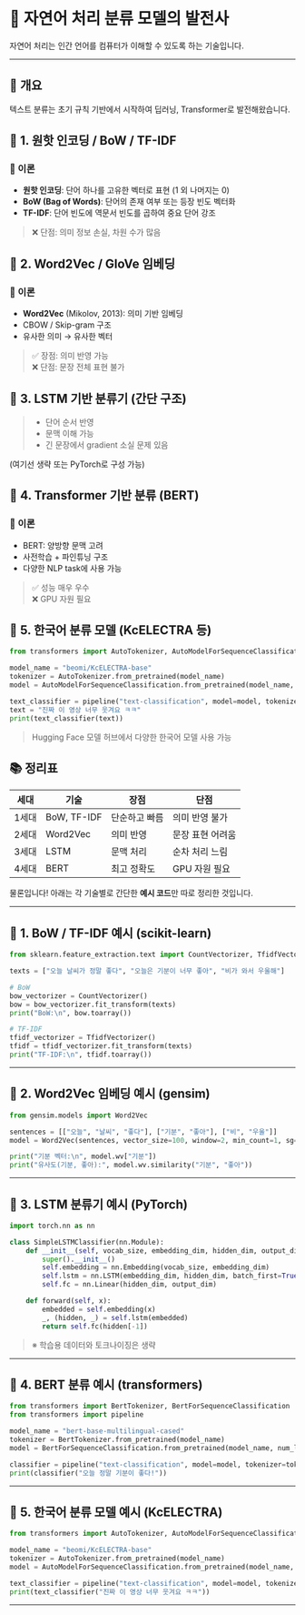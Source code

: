 # 📘 자연어 처리 분류 모델의 발전사

자연어 처리는 인간 언어를 컴퓨터가 이해할 수 있도록 하는 기술입니다.

---

## 🧭 개요

텍스트 분류는 초기 규칙 기반에서 시작하여 딥러닝, Transformer로 발전해왔습니다.


## 🧩 1. 원핫 인코딩 / BoW / TF-IDF

### 📖 이론
- **원핫 인코딩**: 단어 하나를 고유한 벡터로 표현 (1 외 나머지는 0)
- **BoW (Bag of Words)**: 단어의 존재 여부 또는 등장 빈도 벡터화
- **TF-IDF**: 단어 빈도에 역문서 빈도를 곱하여 중요 단어 강조

> ❌ 단점: 의미 정보 손실, 차원 수가 많음


## 🧬 2. Word2Vec / GloVe 임베딩

### 📖 이론
- **Word2Vec** (Mikolov, 2013): 의미 기반 임베딩
- CBOW / Skip-gram 구조
- 유사한 의미 → 유사한 벡터

> ✅ 장점: 의미 반영 가능  
> ❌ 단점: 문장 전체 표현 불가


## 🧠 3. LSTM 기반 분류기 (간단 구조)

> - 단어 순서 반영  
> - 문맥 이해 가능  
> - 긴 문장에서 gradient 소실 문제 있음

(여기선 생략 또는 PyTorch로 구성 가능)


## 🔮 4. Transformer 기반 분류 (BERT)

### 📖 이론
- BERT: 양방향 문맥 고려
- 사전학습 + 파인튜닝 구조
- 다양한 NLP task에 사용 가능

> ✅ 성능 매우 우수  
> ❌ GPU 자원 필요


## 🧠 5. 한국어 분류 모델 (KcELECTRA 등)

```python
from transformers import AutoTokenizer, AutoModelForSequenceClassification, pipeline

model_name = "beomi/KcELECTRA-base"
tokenizer = AutoTokenizer.from_pretrained(model_name)
model = AutoModelForSequenceClassification.from_pretrained(model_name, num_labels=3)

text_classifier = pipeline("text-classification", model=model, tokenizer=tokenizer)
text = "진짜 이 영상 너무 웃겨요 ㅋㅋ"
print(text_classifier(text))
```

> Hugging Face 모델 허브에서 다양한 한국어 모델 사용 가능


## 📚 정리표

| 세대 | 기술 | 장점 | 단점 |
|------|------|------|------|
| 1세대 | BoW, TF-IDF | 단순하고 빠름 | 의미 반영 불가 |
| 2세대 | Word2Vec | 의미 반영 | 문장 표현 어려움 |
| 3세대 | LSTM | 문맥 처리 | 순차 처리 느림 |
| 4세대 | BERT | 최고 정확도 | GPU 자원 필요 |


물론입니다! 아래는 각 기술별로 간단한 **예시 코드**만 따로 정리한 것입니다.  

---

## 🧩 1. BoW / TF-IDF 예시 (scikit-learn)

```python
from sklearn.feature_extraction.text import CountVectorizer, TfidfVectorizer

texts = ["오늘 날씨가 정말 좋다", "오늘은 기분이 너무 좋아", "비가 와서 우울해"]

# BoW
bow_vectorizer = CountVectorizer()
bow = bow_vectorizer.fit_transform(texts)
print("BoW:\n", bow.toarray())

# TF-IDF
tfidf_vectorizer = TfidfVectorizer()
tfidf = tfidf_vectorizer.fit_transform(texts)
print("TF-IDF:\n", tfidf.toarray())
```

---

## 🧬 2. Word2Vec 임베딩 예시 (gensim)

```python
from gensim.models import Word2Vec

sentences = [["오늘", "날씨", "좋다"], ["기분", "좋아"], ["비", "우울"]]
model = Word2Vec(sentences, vector_size=100, window=2, min_count=1, sg=0)  # CBOW

print("기분 벡터:\n", model.wv["기분"])
print("유사도(기분, 좋아):", model.wv.similarity("기분", "좋아"))
```

---

## 🧠 3. LSTM 분류기 예시 (PyTorch)

```python
import torch.nn as nn

class SimpleLSTMClassifier(nn.Module):
    def __init__(self, vocab_size, embedding_dim, hidden_dim, output_dim):
        super().__init__()
        self.embedding = nn.Embedding(vocab_size, embedding_dim)
        self.lstm = nn.LSTM(embedding_dim, hidden_dim, batch_first=True)
        self.fc = nn.Linear(hidden_dim, output_dim)

    def forward(self, x):
        embedded = self.embedding(x)
        _, (hidden, _) = self.lstm(embedded)
        return self.fc(hidden[-1])
```

> ※ 학습용 데이터와 토크나이징은 생략

---

## 🔮 4. BERT 분류 예시 (transformers)

```python
from transformers import BertTokenizer, BertForSequenceClassification
from transformers import pipeline

model_name = "bert-base-multilingual-cased"
tokenizer = BertTokenizer.from_pretrained(model_name)
model = BertForSequenceClassification.from_pretrained(model_name, num_labels=2)

classifier = pipeline("text-classification", model=model, tokenizer=tokenizer)
print(classifier("오늘 정말 기분이 좋다!"))
```

---

## 🧠 5. 한국어 분류 모델 예시 (KcELECTRA)

```python
from transformers import AutoTokenizer, AutoModelForSequenceClassification, pipeline

model_name = "beomi/KcELECTRA-base"
tokenizer = AutoTokenizer.from_pretrained(model_name)
model = AutoModelForSequenceClassification.from_pretrained(model_name, num_labels=3)

text_classifier = pipeline("text-classification", model=model, tokenizer=tokenizer)
print(text_classifier("진짜 이 영상 너무 웃겨요 ㅋㅋ"))
```

---




